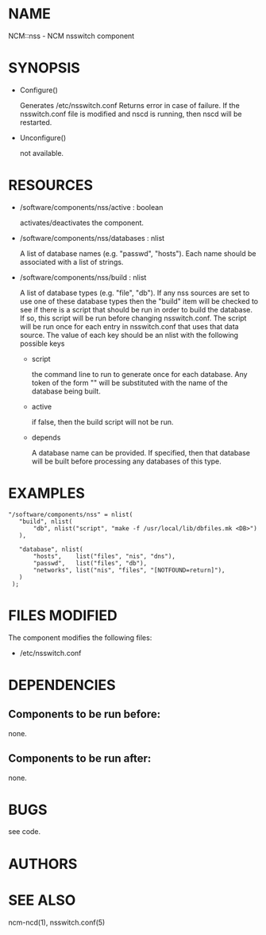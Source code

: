 # NAME

NCM::nss - NCM nsswitch component

# SYNOPSIS

- Configure()

    Generates /etc/nsswitch.conf Returns error in case of failure. If the
    nsswitch.conf file is modified and nscd is running, then nscd will be
    restarted.

- Unconfigure()

    not available.

# RESOURCES

- /software/components/nss/active : boolean

    activates/deactivates the component.

- /software/components/nss/databases : nlist

    A list of database names (e.g. "passwd", "hosts"). Each
    name should be associated with a list of strings.

- /software/components/nss/build : nlist

    A list of database types (e.g. "file", "db"). If any
    nss sources are set to use one of these database types
    then the "build" item will be checked to see if there
    is a script that should be run in order to build the
    database. If so, this script will be run before changing
    nsswitch.conf. The script will be run once for each
    entry in nsswitch.conf that uses that data source.
    The value of each key should be an nlist
    with the following possible keys

    - script

        the command line to run to generate once for each database.
        Any token of the form "<DB>" will be substituted with the
        name of the database being built.

    - active

        if false, then the build script will not be run.

    - depends

        A database name can be provided. If specified, then
        that database will be built before processing any
        databases of this type.

# EXAMPLES

    "/software/components/nss" = nlist(
       "build", nlist(
           "db", nlist("script", "make -f /usr/local/lib/dbfiles.mk <DB>")
       ),

       "database", nlist(
           "hosts",    list("files", "nis", "dns"),
           "passwd",   list("files", "db"),
           "networks", list("nis", "files", "[NOTFOUND=return]"),
       )
     );

# FILES MODIFIED

The component modifies the following files:

- /etc/nsswitch.conf

# DEPENDENCIES

## Components to be run before:

none.

## Components to be run after:

none.

# BUGS

see code.

# AUTHORS

# SEE ALSO

ncm-ncd(1), nsswitch.conf(5)
